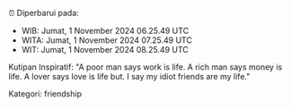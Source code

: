⏰ Diperbarui pada:
- WIB: Jumat, 1 November 2024 06.25.49 UTC
- WITA: Jumat, 1 November 2024 07.25.49 UTC
- WIT: Jumat, 1 November 2024 08.25.49 UTC

Kutipan Inspiratif:
"A poor man says work is life. A rich man says money is life. A lover says love is life but. I say my idiot friends are my life."


Kategori: friendship

